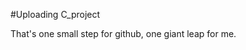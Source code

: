 #Uploading C_project 


That's one small step for github, one giant leap for me.

<!---
kkm1016/kkm1016 is a ✨ special ✨ repository because its `README.md` (this file) appears on your GitHub profile.
You can click the Preview link to take a look at your changes.
--->
